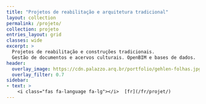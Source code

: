 ```yaml
---
title: "Projetos de reabilitação e arquitetura tradicional"
layout: collection
permalink: /projeto/
collection: projeto
entries_layout: grid
classes: wide
excerpt: >
  Projetos de reabilitação e construções tradicionais.
  Gestão de documentos e acervos culturais. OpenBIM e bases de dados.
header:
  overlay_image: https://cdn.palazzo.arq.br/portfolio/gehlen-folhas.jpg
  overlay_filter: 0.7
sidebar:
- text: >
    <i class="fas fa-language fa-lg"></i>  [fr](/fr/projet/)
---
```


